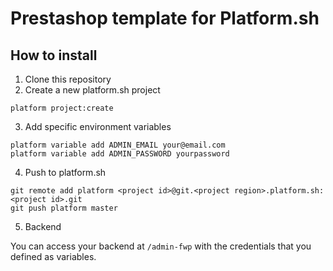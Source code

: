 # Prestashop template for Platform.sh

## How to install

1. Clone this repository
2. Create a new platform.sh project

```
platform project:create
```

3. Add specific environment variables

```
platform variable add ADMIN_EMAIL your@email.com
platform variable add ADMIN_PASSWORD yourpassword
```

4. Push to platform.sh

```
git remote add platform <project id>@git.<project region>.platform.sh:<project id>.git
git push platform master
```

5. Backend

You can access your backend at `/admin-fwp` with the credentials that you defined as variables.
